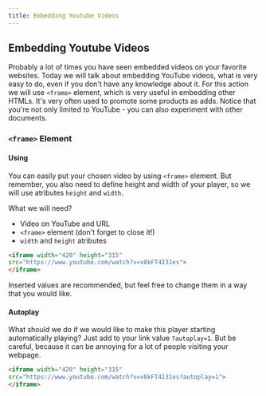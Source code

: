 ```yaml
---
title: Embedding Youtube Videos
---
```

## Embedding Youtube Videos

Probably a lot of times you have seen embedded videos on your favorite websites. Today we will talk about embedding YouTube videos, what is very easy to do, even if you don't have any knowledge about it. For this action we will use `<frame>` element, which is very useful in embedding other HTMLs. It's very often used to promote some products as adds. Notice that you're not only limited to YouTube - you can also experiment with other documents.

### `<frame>` Element

#### Using
You can easily put your chosen video by using `<frame>` element. But remember, you also need to define height and width of your player, so we will use atributes `height` and `width`.

What we will need?
- Video on YouTube and URL
- `<frame>` element (don't forget to close it!)
- `width` and `height` atributes

```html
<iframe width="420" height="315"
src="https://www.youtube.com/watch?v=v8kFT4I31es">
</iframe>
```

Inserted values are recommended, but feel free to change them in a way that you would like.

#### Autoplay
What should we do if we would like to make this player starting automatically playing? Just add to your link value `?autoplay=1`. But be careful, because it can be annoying for a lot of people visiting your webpage.

```html
<iframe width="420" height="315"
src="https://www.youtube.com/watch?v=v8kFT4I31es?autoplay=1">
</iframe>
```
